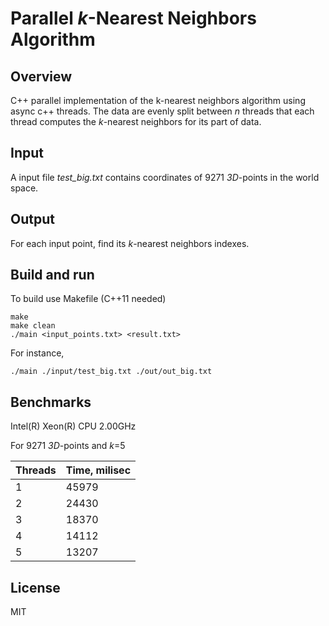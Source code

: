 # Parallel _k_-Nearest Neighbors Algorithm

## Overview
C++ parallel implementation of the k-nearest neighbors algorithm using async c++ threads. The data are evenly split between _n_ threads that each thread computes the _k_-nearest neighbors for its part of data.

## Input
A input file _test_big.txt_ contains coordinates of 9271 _3D_-points in the world space.

## Output
For each input point, find its _k_-nearest neighbors indexes. 

## Build and run
To build use Makefile (C++11 needed)
```
make
make clean
./main <input_points.txt> <result.txt>
```
For instance,
```
./main ./input/test_big.txt ./out/out_big.txt
```

## Benchmarks
Intel(R) Xeon(R) CPU 2.00GHz

For 9271 _3D_-points and _k_=5

| Threads  | Time, milisec |
| -------  |---|
| 1  | 45979 |
| 2  | 24430 |
| 3  | 18370 |
| 4  | 14112 |
| 5  | 13207 |

## License
MIT
